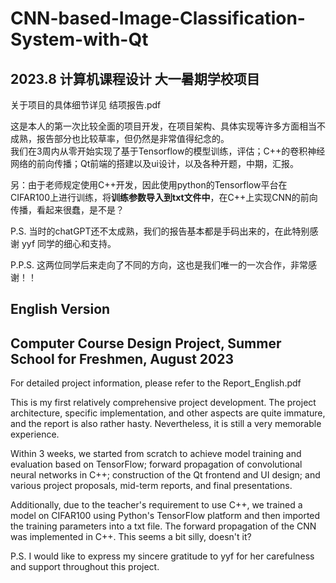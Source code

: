 # CNN-based-Image-Classification-System-with-Qt
## 2023.8 计算机课程设计 大一暑期学校项目
关于项目的具体细节详见 结项报告.pdf

这是本人的第一次比较全面的项目开发，在项目架构、具体实现等许多方面相当不成熟，报告部分也比较草率，但仍然是非常值得纪念的。 \
我们在3周内从零开始实现了基于Tensorflow的模型训练，评估；C++的卷积神经网络的前向传播；Qt前端的搭建以及ui设计，以及各种开题，中期，汇报。

另：由于老师规定使用C++开发，因此使用python的Tensorflow平台在CIFAR100上进行训练，将**训练参数导入到txt文件中**，在C++上实现CNN的前向传播，看起来很蠢，是不是？ 

P.S. 当时的chatGPT还不太成熟，我们的报告基本都是手码出来的，在此特别感谢 yyf 同学的细心和支持。

P.P.S. 这两位同学后来走向了不同的方向，这也是我们唯一的一次合作，非常感谢！！

## English Version
## Computer Course Design Project, Summer School for Freshmen, August 2023
For detailed project information, please refer to the Report_English.pdf

This is my first relatively comprehensive project development. The project architecture, specific implementation, and other aspects are quite immature, and the report is also rather hasty. Nevertheless, it is still a very memorable experience.

Within 3 weeks, we started from scratch to achieve model training and evaluation based on TensorFlow; forward propagation of convolutional neural networks in C++; construction of the Qt frontend and UI design; and various project proposals, mid-term reports, and final presentations.

Additionally, due to the teacher's requirement to use C++, we trained a model on CIFAR100 using Python's TensorFlow platform and then imported the training parameters into a txt file. The forward propagation of the CNN was implemented in C++. This seems a bit silly, doesn't it?

P.S. I would like to express my sincere gratitude to yyf for her carefulness and support throughout this project.
